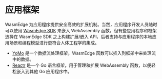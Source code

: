 # 应用框架
WasmEdge 为应用程序提供安全高效的扩展机制。当然，应用程序开发人员随时可以使用 [WasmEdge SDK](https://github.com/WasmEdge/WasmEdge/blob/master/docs/book/en/src/embed.md) 来嵌入 WebAssembly 函数。但有些应用程序和框架选择在 WasmEdge SDK 之上构建扩展/嵌入 API，后者支持与应用程序的本地应用场景和编程模型进行更符合人体工程学的集成。
* [YoMo](https://github.com/WasmEdge/WasmEdge/blob/master/docs/book/en/src/frameworks/app/yomo.md) 是一个数据流处理框架。WasmEdge 函数可以插入到框架中来处理流中的数据。
* [Reactr](https://github.com/WasmEdge/WasmEdge/blob/master/docs/book/en/src/frameworks/app/reactr.md) 是一个 Go 语言框架，用于管理和扩展 WebAssembly 函数，以便轻松嵌入到其他 Go 应用程序中。

